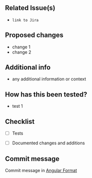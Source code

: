 ## Related Issue(s)

- `link to Jira`

## Proposed changes

- change 1
- change 2

## Additional info

- any additional information or context

## How has this been tested?

- test 1

## Checklist

- [ ] Tests
- [ ] Documented changes and additions


## Commit message

Commit message in [Angular Format](https://github.com/angular/angular/blob/main/CONTRIBUTING.md#commit)
